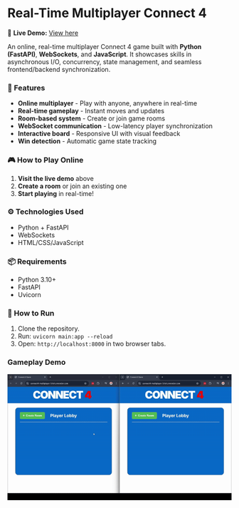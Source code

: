 # Real-Time Multiplayer Connect 4

🔗 **Live Demo:** [View here](https://connect4-multiplayer-57oh.onrender.com)

An online, real-time multiplayer Connect 4 game built with **Python (FastAPI)**, **WebSockets**, and **JavaScript**. It showcases skills in asynchronous I/O, concurrency, state management, and seamless frontend/backend synchronization. 

### 🚀 Features
- **Online multiplayer** - Play with anyone, anywhere in real-time
- **Real-time gameplay** - Instant moves and updates
- **Room-based system** - Create or join game rooms
- **WebSocket communication** - Low-latency player synchronization
- **Interactive board** - Responsive UI with visual feedback
- **Win detection** - Automatic game state tracking

### 🎮 How to Play Online
1. **Visit the live demo** above
2. **Create a room** or join an existing one
4. **Start playing** in real-time!

### ⚙️ Technologies Used
- Python + FastAPI
- WebSockets
- HTML/CSS/JavaScript

### 📦 Requirements
- Python 3.10+
- FastAPI
- Uvicorn

### 🔧 How to Run
1. Clone the repository.
2. Run: `uvicorn main:app --reload`
3. Open: `http://localhost:8000` in two browser tabs.

### Gameplay Demo
![Demo](./screenshots/demo.gif)
